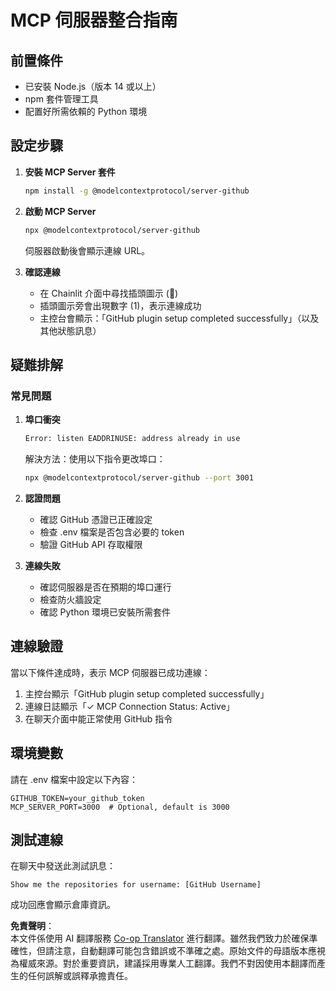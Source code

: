 <!--
CO_OP_TRANSLATOR_METADATA:
{
  "original_hash": "c4be907703b836d1a1c360db20da4de9",
  "translation_date": "2025-07-12T14:14:48+00:00",
  "source_file": "11-mcp/code_samples/github-mcp/MCP_SETUP.md",
  "language_code": "mo"
}
-->
# MCP 伺服器整合指南

## 前置條件
- 已安裝 Node.js（版本 14 或以上）
- npm 套件管理工具
- 配置好所需依賴的 Python 環境

## 設定步驟

1. **安裝 MCP Server 套件**  
   ```bash
   npm install -g @modelcontextprotocol/server-github
   ```

2. **啟動 MCP Server**  
   ```bash
   npx @modelcontextprotocol/server-github
   ```  
   伺服器啟動後會顯示連線 URL。

3. **確認連線**  
   - 在 Chainlit 介面中尋找插頭圖示 (🔌)  
   - 插頭圖示旁會出現數字 (1)，表示連線成功  
   - 主控台會顯示：「GitHub plugin setup completed successfully」（以及其他狀態訊息）

## 疑難排解

### 常見問題

1. **埠口衝突**  
   ```bash
   Error: listen EADDRINUSE: address already in use
   ```  
   解決方法：使用以下指令更改埠口：  
   ```bash
   npx @modelcontextprotocol/server-github --port 3001
   ```

2. **認證問題**  
   - 確認 GitHub 憑證已正確設定  
   - 檢查 .env 檔案是否包含必要的 token  
   - 驗證 GitHub API 存取權限

3. **連線失敗**  
   - 確認伺服器是否在預期的埠口運行  
   - 檢查防火牆設定  
   - 確認 Python 環境已安裝所需套件

## 連線驗證

當以下條件達成時，表示 MCP 伺服器已成功連線：  
1. 主控台顯示「GitHub plugin setup completed successfully」  
2. 連線日誌顯示「✓ MCP Connection Status: Active」  
3. 在聊天介面中能正常使用 GitHub 指令

## 環境變數

請在 .env 檔案中設定以下內容：  
```
GITHUB_TOKEN=your_github_token
MCP_SERVER_PORT=3000  # Optional, default is 3000
```

## 測試連線

在聊天中發送此測試訊息：  
```
Show me the repositories for username: [GitHub Username]
```  
成功回應會顯示倉庫資訊。

**免責聲明**：  
本文件係使用 AI 翻譯服務 [Co-op Translator](https://github.com/Azure/co-op-translator) 進行翻譯。雖然我們致力於確保準確性，但請注意，自動翻譯可能包含錯誤或不準確之處。原始文件的母語版本應視為權威來源。對於重要資訊，建議採用專業人工翻譯。我們不對因使用本翻譯而產生的任何誤解或誤釋承擔責任。